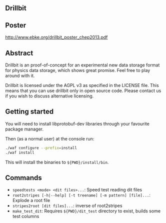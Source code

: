 Drillbit
--------

Poster
------

<http://www.ebke.org/drillbit_poster_chep2013.pdf>

Abstract
--------

Drillbit is an proof-of-concept for an experimental new data storage format for physics data storage, which shows great promise.
Feel free to play around with it.

Drillbit is licensed under the AGPL v3 as specified in the LICENSE file. This means that you can use drillbit only in open source code. Please contact us if you wish to discuss alternative licensing.

Getting started
---------------

You will need to install libprotobuf-dev libraries through your favourite package manager.

Then (as a normal user) at the console run:

```bash
./waf configure --prefix=install
./waf install
```

This will install the binaries to `${PWD}/install/bin`.

Commands
--------

* `speedtests <mode> <dit files>...`: Speed test reading dit files
* `root2stripes [-h|--help] [-t treename] [-m pattern] [file]...`: Explode a root file
* `stripes2root [dit files]...`: inverse of root2stripes 
* `make_test_dit`: Requires `${PWD}/dit_test` directory to exist, builds some test columns

